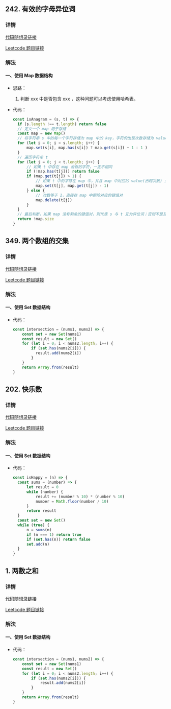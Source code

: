 ## 242. 有效的字母异位词

### 详情

[代码随想录链接]()

[Leetcode 题目链接](https://leetcode.cn/problems/valid-anagram/description/)

### 解法

#### 一、使用 Map 数据结构

- 思路：

  1. 判断 xxx 中是否包含 xxx ，这种问题可以考虑使用哈希表。

- 代码：

  ```js
  const isAnagram = (s, t) => {
    if (s.length !== t.length) return false
    // 定义一个 map 用于存储
    const map = new Map()
    // 将字符串 s 中的每一个字符存储为 map 中的 key，字符的出现次数存储为 value
    for (let i = 0; i < s.length; i++) {
        map.set(s[i], map.has(s[i]) ? map.get(s[i]) + 1 : 1 )
    }
    // 遍历字符串 t 
    for (let j = 0; j < t.length; j++) {
        // 如果 t 中存在 map 没有的字符，一定不相同
        if (!map.has(t[j])) return false
        if (map.get(t[j]) > 1) {
            // 如果 t 中的字符在 map 中，并且 map 中对应的 value(出现次数) 大于 1，次数减 1
            map.set(t[j], map.get(t[j]) - 1)
        } else {
            // 次数等于 1，直接在 map 中删除对应的键值对
            map.delete(t[j])
        }
    }
    // 最后判断，如果 map 没有剩余的键值对，则代表 s 与 t 互为异位词；否则不是互为异位词
    return !map.size
  }
  ```

## 349. 两个数组的交集

### 详情

[代码随想录链接]()

[Leetcode 题目链接](https://leetcode.cn/problems/intersection-of-two-arrays/)

### 解法

#### 一、使用 Set 数据结构

- 代码：

  ```js
  const intersection = (nums1, nums2) => {
      const set = new Set(nums1)
      const result = new Set()
      for (let i = 0; i < nums2.length; i++) {
          if (set.has(nums2[i])) {
            result.add(nums2[i])
          }
      }
      return Array.from(result)
  }
  ```

## 202. 快乐数

### 详情

[代码随想录链接]()

[Leetcode 题目链接](https://leetcode.cn/problems/happy-number/description/)

### 解法

#### 一、使用 Set 数据结构

- 代码：

  ```js
  const isHappy = (n) => {
    const sums = (number) => {
        let result = 0
        while (number) {
            result += (number % 10) * (number % 10)
            number = Math.floor(number / 10)
        }
        return result
    }
    const set = new Set()
    while (true) {
        n = sums(n)
        if (n === 1) return true 
        if (set.has(n)) return false
        set.add(n)
    }
  }
  ```

## 1. 两数之和

### 详情

[代码随想录链接]()

[Leetcode 题目链接](https://leetcode.cn/problems/two-sum/description/)

### 解法

#### 一、使用 Set 数据结构

- 代码：

  ```js
  const intersection = (nums1, nums2) => {
      const set = new Set(nums1)
      const result = new Set()
      for (let i = 0; i < nums2.length; i++) {
          if (set.has(nums2[i])) {
              result.add(nums2[i])
          }
      }
      return Array.from(result)
  }
  ```

